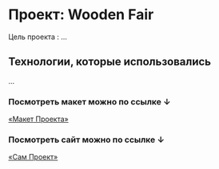 # Проект: Wooden Fair

Цель проекта : ... 

## Технологии, которые использовались

...

### Посмотреть макет можно по ссылке ↓

[«Макет Проекта»](https://www.figma.com/file/jKnXM2yYPj4ASLXvWzVMbj/BaranovaVarvaraLR3?node-id=1602%3A554)


### Посмотреть сайт можно по ссылке ↓

[«Сам Проект»](https://alexparanoir.github.io/start-kit/)
